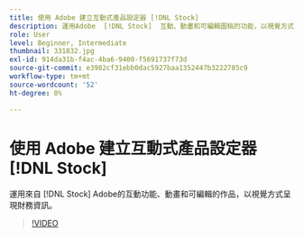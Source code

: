 ```yaml
---
title: 使用 Adobe 建立互動式產品設定器 [!DNL Stock]
description: 運用Adobe  [!DNL Stock]  互動、動畫和可編輯圖稿的功能，以視覺方式呈現財務資訊
role: User
level: Beginner, Intermediate
thumbnail: 331832.jpg
exl-id: 914da31b-f4ac-4ba6-9400-f5691737f73d
source-git-commit: e3982cf31ebb0dac5927baa1352447b3222785c9
workflow-type: tm+mt
source-wordcount: '52'
ht-degree: 0%

---
```


# 使用 Adobe 建立互動式產品設定器 [!DNL Stock]

運用來自 [!DNL Stock] Adobe的互動功能、動畫和可編輯的作品，以視覺方式呈現財務資訊。

>[!VIDEO](https://video.tv.adobe.com/v/331832?hidetitle=true)
